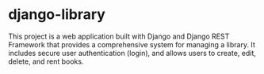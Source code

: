 # django-library
This project is a web application built with Django and Django REST Framework that provides a comprehensive system for managing a library. It includes secure user authentication (login), and allows users to create, edit, delete, and rent books. 
